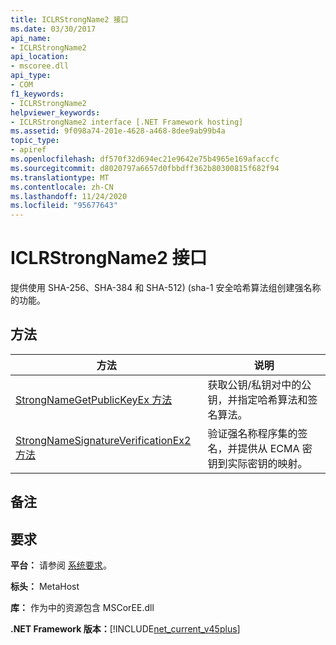 ```yaml
---
title: ICLRStrongName2 接口
ms.date: 03/30/2017
api_name:
- ICLRStrongName2
api_location:
- mscoree.dll
api_type:
- COM
f1_keywords:
- ICLRStrongName2
helpviewer_keywords:
- ICLRStrongName2 interface [.NET Framework hosting]
ms.assetid: 9f098a74-201e-4628-a468-8dee9ab99b4a
topic_type:
- apiref
ms.openlocfilehash: df570f32d694ec21e9642e75b4965e169afaccfc
ms.sourcegitcommit: d8020797a6657d0fbbdff362b80300815f682f94
ms.translationtype: MT
ms.contentlocale: zh-CN
ms.lasthandoff: 11/24/2020
ms.locfileid: "95677643"
---
```

# <a name="iclrstrongname2-interface"></a>ICLRStrongName2 接口

提供使用 SHA-256、SHA-384 和 SHA-512)  (sha-1 安全哈希算法组创建强名称的功能。  
  
## <a name="methods"></a>方法  
  
|方法|说明|  
|------------|-----------------|  
|[StrongNameGetPublicKeyEx 方法](strongnamegetpublickeyex-method.md)|获取公钥/私钥对中的公钥，并指定哈希算法和签名算法。|  
|[StrongNameSignatureVerificationEx2 方法](strongnamesignatureverificationex2-method.md)|验证强名称程序集的签名，并提供从 ECMA 密钥到实际密钥的映射。|  
  
## <a name="remarks"></a>备注  
  
## <a name="requirements"></a>要求  

 **平台：** 请参阅 [系统要求](../../get-started/system-requirements.md)。  
  
 **标头：** MetaHost  
  
 **库：** 作为中的资源包含 MSCorEE.dll  
  
 **.NET Framework 版本：**[!INCLUDE[net_current_v45plus](../../../../includes/net-current-v45plus-md.md)]
